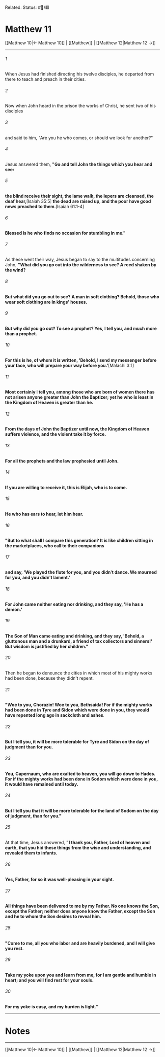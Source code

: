 Related:
Status: #📖/🟥
# Matthew 11

[[Matthew 10|← Matthew 10]] | [[Matthew]] | [[Matthew 12|Matthew 12 →]]
***



###### 1 
When Jesus had finished directing his twelve disciples, he departed from there to teach and preach in their cities. 

###### 2 
Now when John heard in the prison the works of Christ, he sent two of his disciples 

###### 3 
and said to him, "Are you he who comes, or should we look for another?" 

###### 4 
Jesus answered them, **"Go and tell John the things which you hear and see:** 

###### 5 
**the blind receive their sight, the lame walk, the lepers are cleansed, the deaf hear,**<crossref intro="11:5">[Isaiah 35:5]</crossref> **the dead are raised up, and the poor have good news preached to them.**<crossref intro="11:5">[Isaiah 61:1-4]</crossref> 

###### 6 
**Blessed is he who finds no occasion for stumbling in me."** 

###### 7 
As these went their way, Jesus began to say to the multitudes concerning John, **"What did you go out into the wilderness to see? A reed shaken by the wind?** 

###### 8 
**But what did you go out to see? A man in soft clothing? Behold, those who wear soft clothing are in kings' houses.** 

###### 9 
**But why did you go out? To see a prophet? Yes, I tell you, and much more than a prophet.** 

###### 10 
**For this is he, of whom it is written, 'Behold, I send my messenger before your face, who will prepare your way before you.'**<crossref intro="11:10">[Malachi 3:1]</crossref> 

###### 11 
**Most certainly I tell you, among those who are born of women there has not arisen anyone greater than John the Baptizer; yet he who is least in the Kingdom of Heaven is greater than he.** 

###### 12 
**From the days of John the Baptizer until now, the Kingdom of Heaven suffers violence, and the violent take it by force.** 

###### 13 
**For all the prophets and the law prophesied until John.** 

###### 14 
**If you are willing to receive it, this is Elijah, who is to come.** 

###### 15 
**He who has ears to hear, let him hear.** 

###### 16 
**"But to what shall I compare this generation? It is like children sitting in the marketplaces, who call to their companions** 

###### 17 
**and say, 'We played the flute for you, and you didn't dance. We mourned for you, and you didn't lament.'** 

###### 18 
**For John came neither eating nor drinking, and they say, 'He has a demon.'** 

###### 19 
**The Son of Man came eating and drinking, and they say, 'Behold, a gluttonous man and a drunkard, a friend of tax collectors and sinners!' But wisdom is justified by her children."** 

###### 20 
Then he began to denounce the cities in which most of his mighty works had been done, because they didn't repent. 

###### 21 
**"Woe to you, Chorazin! Woe to you, Bethsaida! For if the mighty works had been done in Tyre and Sidon which were done in you, they would have repented long ago in sackcloth and ashes.** 

###### 22 
**But I tell you, it will be more tolerable for Tyre and Sidon on the day of judgment than for you.** 

###### 23 
**You, Capernaum, who are exalted to heaven, you will go down to Hades.** **For if the mighty works had been done in Sodom which were done in you, it would have remained until today.** 

###### 24 
**But I tell you that it will be more tolerable for the land of Sodom on the day of judgment, than for you."** 

###### 25 
At that time, Jesus answered, **"I thank you, Father, Lord of heaven and earth, that you hid these things from the wise and understanding, and revealed them to infants.** 

###### 26 
**Yes, Father, for so it was well-pleasing in your sight.** 

###### 27 
**All things have been delivered to me by my Father. No one knows the Son, except the Father; neither does anyone know the Father, except the Son and he to whom the Son desires to reveal him.** 

###### 28 
**"Come to me, all you who labor and are heavily burdened, and I will give you rest.** 

###### 29 
**Take my yoke upon you and learn from me, for I am gentle and humble in heart; and you will find rest for your souls.** 

###### 30 
**For my yoke is easy, and my burden is light."**

---
# Notes


***
[[Matthew 10|← Matthew 10]] | [[Matthew]] | [[Matthew 12|Matthew 12 →]]
